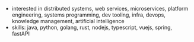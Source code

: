 - interested in distributed systems, web services, microservices, platform engineering, systems programming, dev tooling, infra, devops, knowledge management, artificial intelligence
- skills: java, python, golang, rust, nodejs, typescript, vuejs, spring, fastAPI
